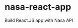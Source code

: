 # nasa-react-app
 Build React.JS app with Nasa API

<!-- Update 2024-12-25T10:01:23+05:30 -->
<!-- Update 2025-01-14T10:46:29+05:30 -->
<!-- Update 2025-04-10T15:39:41+05:30 -->
<!-- Update 2025-05-20T16:51:54+05:30 -->
<!-- Update 2025-06-18T18:32:59+05:30 -->
<!-- Update 2025-06-24T14:13:00+05:30 -->
<!-- Update 2025-07-17T10:03:06+05:30 -->
<!-- Update 2025-10-04T17:19:24+05:30 -->
<!-- Update 2025-10-05T15:43:25+05:30 -->